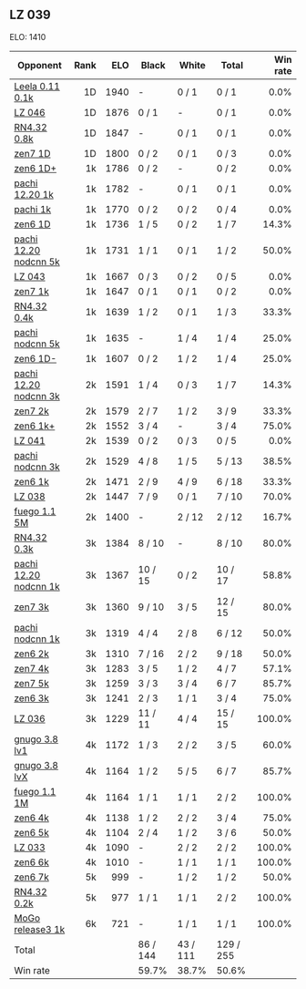 ## LZ 039 ##

ELO: 1410

Opponent | Rank | ELO | Black | White | Total | Win rate
---------|-----:|----:|-------|-------|-------|-------:
[Leela 0.11 0.1k](Leela%200.11%200.1k.md) | 1D | 1940 | - | 0 / 1 | 0 / 1 | 0.0%
[LZ 046](LZ%20046.md) | 1D | 1876 | 0 / 1 | - | 0 / 1 | 0.0%
[RN4.32 0.8k](RN4.32%200.8k.md) | 1D | 1847 | - | 0 / 1 | 0 / 1 | 0.0%
[zen7 1D](zen7%201D.md) | 1D | 1800 | 0 / 2 | 0 / 1 | 0 / 3 | 0.0%
[zen6 1D+](zen6%201D+.md) | 1k | 1786 | 0 / 2 | - | 0 / 2 | 0.0%
[pachi 12.20 1k](pachi%2012.20%201k.md) | 1k | 1782 | - | 0 / 1 | 0 / 1 | 0.0%
[pachi 1k](pachi%201k.md) | 1k | 1770 | 0 / 2 | 0 / 2 | 0 / 4 | 0.0%
[zen6 1D](zen6%201D.md) | 1k | 1736 | 1 / 5 | 0 / 2 | 1 / 7 | 14.3%
[pachi 12.20 nodcnn 5k](pachi%2012.20%20nodcnn%205k.md) | 1k | 1731 | 1 / 1 | 0 / 1 | 1 / 2 | 50.0%
[LZ 043](LZ%20043.md) | 1k | 1667 | 0 / 3 | 0 / 2 | 0 / 5 | 0.0%
[zen7 1k](zen7%201k.md) | 1k | 1647 | 0 / 1 | 0 / 1 | 0 / 2 | 0.0%
[RN4.32 0.4k](RN4.32%200.4k.md) | 1k | 1639 | 1 / 2 | 0 / 1 | 1 / 3 | 33.3%
[pachi nodcnn 5k](pachi%20nodcnn%205k.md) | 1k | 1635 | - | 1 / 4 | 1 / 4 | 25.0%
[zen6 1D-](zen6%201D-.md) | 1k | 1607 | 0 / 2 | 1 / 2 | 1 / 4 | 25.0%
[pachi 12.20 nodcnn 3k](pachi%2012.20%20nodcnn%203k.md) | 2k | 1591 | 1 / 4 | 0 / 3 | 1 / 7 | 14.3%
[zen7 2k](zen7%202k.md) | 2k | 1579 | 2 / 7 | 1 / 2 | 3 / 9 | 33.3%
[zen6 1k+](zen6%201k+.md) | 2k | 1552 | 3 / 4 | - | 3 / 4 | 75.0%
[LZ 041](LZ%20041.md) | 2k | 1539 | 0 / 2 | 0 / 3 | 0 / 5 | 0.0%
[pachi nodcnn 3k](pachi%20nodcnn%203k.md) | 2k | 1529 | 4 / 8 | 1 / 5 | 5 / 13 | 38.5%
[zen6 1k](zen6%201k.md) | 2k | 1471 | 2 / 9 | 4 / 9 | 6 / 18 | 33.3%
[LZ 038](LZ%20038.md) | 2k | 1447 | 7 / 9 | 0 / 1 | 7 / 10 | 70.0%
[fuego 1.1 5M](fuego%201.1%205M.md) | 2k | 1400 | - | 2 / 12 | 2 / 12 | 16.7%
[RN4.32 0.3k](RN4.32%200.3k.md) | 3k | 1384 | 8 / 10 | - | 8 / 10 | 80.0%
[pachi 12.20 nodcnn 1k](pachi%2012.20%20nodcnn%201k.md) | 3k | 1367 | 10 / 15 | 0 / 2 | 10 / 17 | 58.8%
[zen7 3k](zen7%203k.md) | 3k | 1360 | 9 / 10 | 3 / 5 | 12 / 15 | 80.0%
[pachi nodcnn 1k](pachi%20nodcnn%201k.md) | 3k | 1319 | 4 / 4 | 2 / 8 | 6 / 12 | 50.0%
[zen6 2k](zen6%202k.md) | 3k | 1310 | 7 / 16 | 2 / 2 | 9 / 18 | 50.0%
[zen7 4k](zen7%204k.md) | 3k | 1283 | 3 / 5 | 1 / 2 | 4 / 7 | 57.1%
[zen7 5k](zen7%205k.md) | 3k | 1259 | 3 / 3 | 3 / 4 | 6 / 7 | 85.7%
[zen6 3k](zen6%203k.md) | 3k | 1241 | 2 / 3 | 1 / 1 | 3 / 4 | 75.0%
[LZ 036](LZ%20036.md) | 3k | 1229 | 11 / 11 | 4 / 4 | 15 / 15 | 100.0%
[gnugo 3.8 lv1](gnugo%203.8%20lv1.md) | 4k | 1172 | 1 / 3 | 2 / 2 | 3 / 5 | 60.0%
[gnugo 3.8 lvX](gnugo%203.8%20lvX.md) | 4k | 1164 | 1 / 2 | 5 / 5 | 6 / 7 | 85.7%
[fuego 1.1 1M](fuego%201.1%201M.md) | 4k | 1164 | 1 / 1 | 1 / 1 | 2 / 2 | 100.0%
[zen6 4k](zen6%204k.md) | 4k | 1138 | 1 / 2 | 2 / 2 | 3 / 4 | 75.0%
[zen6 5k](zen6%205k.md) | 4k | 1104 | 2 / 4 | 1 / 2 | 3 / 6 | 50.0%
[LZ 033](LZ%20033.md) | 4k | 1090 | - | 2 / 2 | 2 / 2 | 100.0%
[zen6 6k](zen6%206k.md) | 4k | 1010 | - | 1 / 1 | 1 / 1 | 100.0%
[zen6 7k](zen6%207k.md) | 5k | 999 | - | 1 / 2 | 1 / 2 | 50.0%
[RN4.32 0.2k](RN4.32%200.2k.md) | 5k | 977 | 1 / 1 | 1 / 1 | 2 / 2 | 100.0%
[MoGo release3 1k](MoGo%20release3%201k.md) | 6k | 721 | - | 1 / 1 | 1 / 1 | 100.0%
Total | | | 86 / 144 | 43 / 111 | 129 / 255 | 
Win rate| | | 59.7% | 38.7% | 50.6% | 
